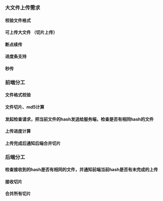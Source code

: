 ### 大文件上传需求

#### 校验文件格式

#### 可上传大文件 （切片上传）

#### 断点续传

#### 进度条支持

#### 秒传

### 前端分工

#### 文件格式校验

#### 文件切片、md5计算

#### 发起检查请求，把当前文件的hash发送给服务端，检查是否有相同hash的文件

#### 上传进度计算

#### 上传完成后通知后端合并切片

### 后端分工

#### 检查接收到的hash是否有相同的文件，并通知前端当前hash是否有未完成的上传

#### 接收切片

#### 合并所有切片
